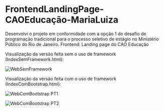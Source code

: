 # FrontendLandingPage-CAOEducação-MariaLuiza

Desenvolvi o projeto em conformidade com a opção 1 do desafio de programação tradicional para o processo seletivo de estágio no Ministério Público do Rio de Janeiro.
Frontend: Landing page do CAO Educação

Visualização da versão feita sem o uso de framework (IndexSemFramework.html):

![WebSemFramework](https://github.com/marialuiza15/FrontendLandingPage-CAOEduca-o-MariaLuiza/assets/148253498/c2a26bfc-e8f3-410a-a98b-619f5766e082)


Visualização da versão feita com o uso de framework (IndexComBootstrap.html):

![WebComBootstrap PT1](https://github.com/marialuiza15/FrontendLandingPage-CAOEduca-o-MariaLuiza/assets/148253498/3170f853-6d91-4706-8c6e-9e55b872981b)

![WebComBootstrap PT2](https://github.com/marialuiza15/FrontendLandingPage-CAOEduca-o-MariaLuiza/assets/148253498/a889d0e4-fa3e-4e9c-b49d-383e393c2adb)
